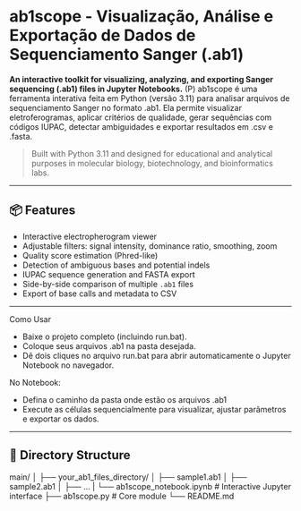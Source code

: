 # ab1scope - Visualização, Análise e Exportação de Dados de Sequenciamento Sanger (.ab1)

**An interactive toolkit for visualizing, analyzing, and exporting Sanger sequencing (.ab1) files in Jupyter Notebooks.**
(P) ab1scope é uma ferramenta interativa feita em Python (versão 3.11) para analisar arquivos de sequenciamento Sanger no formato .ab1. Ela permite visualizar eletroferogramas, aplicar critérios de qualidade, gerar sequências com códigos IUPAC, detectar ambiguidades e exportar resultados em .csv e .fasta.

> Built with Python 3.11 and designed for educational and analytical purposes in molecular biology, biotechnology, and bioinformatics labs.

---

## 📦 Features

- Interactive electropherogram viewer
- Adjustable filters: signal intensity, dominance ratio, smoothing, zoom
- Quality score estimation (Phred-like)
- Detection of ambiguous bases and potential indels
- IUPAC sequence generation and FASTA export
- Side-by-side comparison of multiple `.ab1` files
- Export of base calls and metadata to CSV

---
Como Usar
- Baixe o projeto completo (incluindo run.bat).
- Coloque seus arquivos .ab1 na pasta desejada.
- Dê dois cliques no arquivo run.bat para abrir automaticamente o Jupyter Notebook no navegador.

 No Notebook:

- Defina o caminho da pasta onde estão os arquivos .ab1
- Execute as células sequencialmente para visualizar, ajustar parâmetros e exportar os dados.
---

## 📁 Directory Structure
main/
│
├── your_ab1_files_directory/
│ ├── sample1.ab1
│ ├── sample2.ab1
│ ├── ...
| └── ab1scope_notebook.ipynb # Interactive Jupyter interface
├── ab1scope.py # Core module
└── README.md

